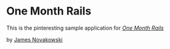 # One Month Rails

This is the pinteresting sample application for 
[*One Month Rails*](http://onemonthrails.com)

by [James Novakowski](https://github.com/jamesnovakowski)